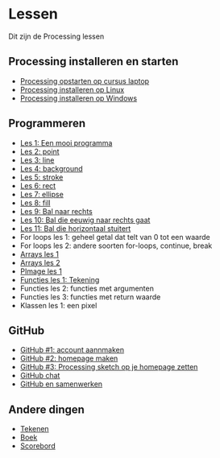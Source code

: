 # Lessen

Dit zijn de Processing lessen

## Processing installeren en starten

 * [Processing opstarten op cursus laptop](ProcessingOpstartenOpCursusLaptop/README.md)
 * [Processing installeren op Linux](ProcessingInstallerenOpLinux/README.md)
 * [Processing installeren op Windows](ProcessingInstallerenOpWindows/README.md)

## Programmeren

 * [Les 1: Een mooi programma](EenMooiProgramma/README.md)
 * [Les 2: point](Point/README.md)
 * [Les 3: line](Line/README.md)
 * [Les 4: background](Background/README.md)
 * [Les 5: stroke](Stroke/README.md)
 * [Les 6: rect](Rect/README.md)
 * [Les 7: ellipse](Ellipse/README.md)
 * [Les 8: fill](Fill/README.md)
 * [Les 9: Bal naar rechts](BalNaarRechts/README.md)
 * [Les 10: Bal die eeuwig naar rechts gaat](BalEeuwigNaarRechts/README.md)
 * [Les 11: Bal die horizontaal stuitert](BalDieHorizontaalStuitert/README.md)
 * For loops les 1: geheel getal dat telt van 0 tot een waarde
 * For loops les 2: andere soorten for-loops, continue, break
 * [Arrays les 1](Arrays1/README.md)
 * [Arrays les 2](Arrays2/README.md)
 * [PImage les 1](PImage1/README.md)
 * [Functies les 1: Tekening](FunctiesTekening/README.md)
 * Functies les 2: functies met argumenten 
 * Functies les 3: functies met return waarde
 * Klassen les 1: een pixel
 
## GitHub

 * [GitHub #1: account aannmaken](GitHub/README.md)
 * [GitHub #2: homepage maken](GitHubPages/README.md)
 * [GitHub #3: Processing sketch op je homepage zetten](ProcessingJS/README.md)
 * [GitHub chat](GitHubChat/README.md)
 * [GitHub en samenwerken](GitHubSamenwerken/README.md)

## Andere dingen

 * [Tekenen](Tekenen/README.md)
 * [Boek](Boek/README.md)
 * [Scorebord](../Leerlingen/README.md)

